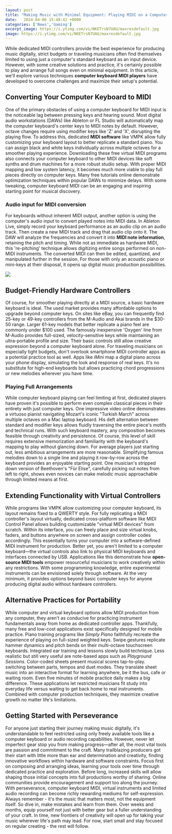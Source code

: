 ```yaml
---
layout: post
title: "Making Music with Minimal Equipment: Playing MIDI on a Computer Keyboard"
date:   2024-04-06 15:48:41 +0000
categories: ['News','Gaming']
excerpt_image: https://i.ytimg.com/vi/NKETrsN7UAU/maxresdefault.jpg
image: https://i.ytimg.com/vi/NKETrsN7UAU/maxresdefault.jpg
---
```


While dedicated MIDI controllers provide the best experience for producing music digitally, strict budgets or traveling musicians often find themselves limited to using just a computer's standard keyboard as an input device. However, with some creative solutions and practice, it's certainly possible to play and arrange full songs even on minimal equipment. In this article, we'll explore various techniques **computer keyboard MIDI players** have developed to overcome challenges and maximize their setup's potential.
## Converting Your Computer Keyboard to MIDI 
One of the primary obstacles of using a computer keyboard for MIDI input is the noticeable lag between pressing keys and hearing sound. Most digital audio workstations (DAWs) like Ableton or FL Studio will automatically map the computer keyboard's center keys to MIDI notes by default. However, octave changes require using modifier keys like 'Z' and 'X', disrupting the playing flow. 
To address this, dedicated **MIDI software** like VMPK allow fully customizing your keyboard layout to better replicate a standard piano. You can assign black and white keys individually across multiple octaves for a smoother playing experience. Downloading these free virtual MIDI programs also connects your computer keyboard to other MIDI devices like soft synths and drum machines for a more robust studio setup. 
With proper MIDI mapping and low system latency, it becomes much more viable to play full pieces directly on computer keys. Many free tutorials online demonstrate optimization techniques within popular DAWs to minimize delays. With some tweaking, computer keyboard MIDI can be an engaging and inspiring starting point for musical discovery.
### Audio input for MIDI conversion
For keyboards without inherent MIDI output, another option is using the computer's audio input to convert played notes into MIDI data. In Ableton Live, simply record your keyboard performance as an audio clip on an audio track. Then create a new MIDI track and drag that audio clip onto it. The DAW will analyze the frequencies and convert it into **MIDI note information**, retaining the pitch and timing. 
While not as immediate as hardware MIDI, this 're-pitching' technique allows digitizing entire songs performed on non-MIDI instruments. The converted MIDI can then be edited, quantized, and manipulated further in the session. For those with only an acoustic piano or mini-keys at their disposal, it opens up digital music production possibilities.

![](https://i.ytimg.com/vi/NKETrsN7UAU/maxresdefault.jpg)
## Budget-Friendly Hardware Controllers 
Of course, for smoother playing directly at a MIDI source, a basic hardware keyboard is ideal. The used market provides many affordable options to upgrade beyond computer keys. On sites like eBay, you can frequently find 25-key or 49-key controllers from the M-Audio and Akai brands in the $30-50 range. 
Larger 61-key models that better replicate a piano feel are commonly under $100 used. The famously inexpensive 'Oxygen' line from M-Audio provides full-sized, velocity-sensitive keys while maintaining an ultra-portable profile and size. Their basic controls still allow creative expression beyond a computer keyboard alone. 
For traveling musicians on especially tight budgets, don't overlook smartphone MIDI controller apps as a potential practice tool as well. Apps like *iMini* map a digital piano across your phone display, simulating the look and response of real keys. It's no substitute for high-end keyboards but allows practicing chord progressions or new melodies wherever you have time.
### Playing Full Arrangements 
While computer keyboard playing can feel limiting at first, dedicated players have proven it's possible to perform even complex classical pieces in their entirety with just computer keys. One impressive video online demonstrates a virtuoso pianist navigating Mozart's iconic "Turkish March" across multiple octaves on a Mac laptop keyboard. 
His deft alternation between standard and modifier keys allows fluidly traversing the entire piece's motifs and technical runs. With such keyboard mastery, any composition becomes feasible through creativity and persistence. Of course, this level of skill requires extensive memorization and familiarity with the keyboard's mapping to play without glancing down.
For average players just starting out, less ambitious arrangements are more reasonable. Simplifying famous melodies down to a single line and playing it row-by-row across the keyboard provides an enjoyable starting point. One musician's stripped down version of Beethoven's "Für Elise", carefully picking out notes from left to right, shows even novices can make melodic music approachable through limited means at first.
## Extending Functionality with Virtual Controllers
While programs like VMPK allow customizing your computer keyboard, its layout remains fixed to a QWERTY style. For fully replicating a MIDI controller's layout virtually, dedicated cross-platform software like MIDI Control Panel allows building customizable "virtual MIDI devices" from scratch. 
Within its interface, you can freely place and size virtual knobs, faders, and buttons anywhere on screen and assign controller codes accordingly. This essentially turns your computer into a software-defined MIDI instrument for production. Better yet, you aren't limited to a computer keyboard—the virtual controls also link to physical MIDI keyboards and interfaces connected by USB.
Applications like this demonstrate how **open-source MIDI tools** empower resourceful musicians to work creatively within any restrictions. With some programming knowledge, entire experimental instruments can be envisioned solely through software. At the very minimum, it provides options beyond basic computer keys for anyone producing digital audio without hardware controllers.
## Alternative Practices for Portability
While computer and virtual keyboard options allow MIDI production from any computer, they aren't as conducive for practicing instrument fundamentals away from home as dedicated controller apps. Thankfully, many free and low-cost applications exist specifically designed for mobile practice.
Piano training programs like *Simply Piano* faithfully recreate the experience of playing on full-sized weighted keys. Swipe gestures replicate hammer dynamics and pitch bends on their multi-octave touchscreen keyboards. Integrated ear training and lessons slowly build technique. 
Less realistic but still very useful are note-based apps such as *Playground Sessions*. Color-coded sheets present musical scores tap-to-play. switching between parts, tempos and duet modes. They translate sheet music into an interactive format for learning anywhere, be it the bus, cafe or waiting room.
Even five minutes of mobile practice daily makes a big difference. These applications let restricted musicians fit study into everyday life versus waiting to get back home to real instruments. Combined with computer production techniques, they maximize creative growth no matter life's limitations.
## Getting Started with Perseverance 
For anyone just starting their journey making music digitally, it's understandable to feel restricted using only freely available tools like a computer keyboard or audio recording capabilities. However, never let imperfect gear stop you from making progress—after all, the most vital tools are passion and commitment to the craft. 
Many trailblazing producers got their start with little more than ear and determination and creativity, finding innovative workflows within hardware and software constraints. Focus first on composing and arranging ideas, learning your tools over time through dedicated practice and exploration. 
Before long, increased skills will allow shaping those initial concepts into full productions worthy of sharing. Online communities provide encouragement and support too along the journey. With perseverance, computer keyboard MIDI, virtual instruments and limited audio recording can become richly rewarding mediums for self-expression. Always remember - it's the music that matters most, not the equipment itself.
So dive in, make mistakes and learn from them. Over weeks and months, equip yourself not just with better gear but a fuller understanding of your craft. In time, new frontiers of creativity will open up for taking your music wherever life's path may lead. For now, start small and stay focused on regular creating - the rest will follow.